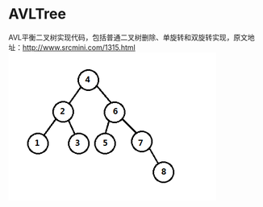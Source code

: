 # AVLTree
AVL平衡二叉树实现代码，包括普通二叉树删除、单旋转和双旋转实现，原文地址：http://www.srcmini.com/1315.html
![平衡二叉树代码调用实例树结构](https://github.com/onnple/AVLTree/blob/master/AVL%E5%B9%B3%E8%A1%A1%E4%BA%8C%E5%8F%89%E6%A0%91%E4%BB%A3%E7%A0%81%E8%B0%83%E7%94%A8%E5%AE%9E%E4%BE%8B%E5%88%9D%E5%A7%8B%E5%8C%96%E6%A0%91%E7%BB%93%E6%9E%84.png)

